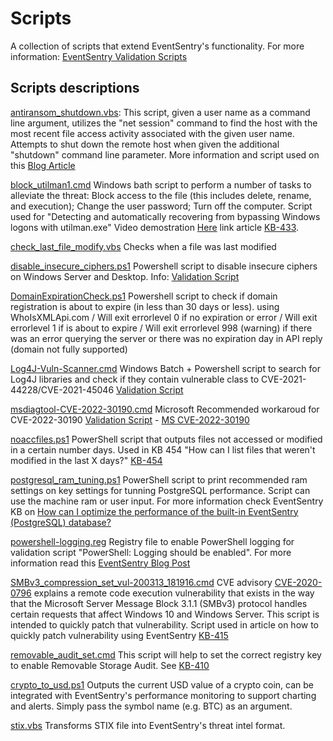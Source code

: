 # Scripts
A collection of scripts that extend EventSentry's functionality. For more information: [EventSentry Validation Scripts](https://www.eventsentry.com/validationscripts)


## Scripts descriptions
[antiransom_shutdown.vbs](antiransom_shutdown.vbs): This script, given a user name as a command line argument,  utilizes the "net session" command to find the host with the most recent file access activity associated with the given user name.
Attempts to shut down the remote host when given the additional "shutdown" command line parameter. More information and script used on this [Blog Article](https://www.eventsentry.com/blog/2016/09/defeating-ransomware-with-eventsentry-remediation.html)

[block_utilman1.cmd](block_utilman1.cmd)  Windows bath script to perform a number of tasks to alleviate the threat: Block access to the file (this includes delete, rename, and execution); Change the user password; Turn off the computer. Script used for "Detecting and automatically recovering from bypassing Windows logons with utilman.exe" Video demostration [Here](https://www.eventsentry.com/videos/Final.mp4) link article [KB-433](https://www.eventsentry.com/kb/433).

[check_last_file_modify.vbs](check_last_file_modify.vbs) Checks when a file was last modified

[disable_insecure_ciphers.ps1](disable_insecure_ciphers.ps1) Powershell script to disable insecure ciphers on Windows Server and Desktop. Info: [Validation Script](https://www.eventsentry.com/validationscripts/guid/78fcd8a8-18af-49f4-8a64-bccb901e5557)

[DomainExpirationCheck.ps1](DomainExpirationCheck.ps1) Powershell script to check if domain registration is about to expire (in less than 30 days or less). using WhoIsXMLApi.com / Will exit errorlevel 0 if no expiration or error / Will exit errorlevel 1 if is about to expire / Will exit errorlevel 998 (warning) if there was an error querying the server or there was no expiration day in API reply (domain not fully supported)

[Log4J-Vuln-Scanner.cmd](Log4J-Vuln-Scanner.cmd) Windows Batch + Powershell script to search for Log4J libraries and check if they contain vulnerable class to CVE-2021-44228/CVE-2021-45046 [Validation Script](https://www.eventsentry.com/validationscripts/guid/a01ac7ca-b4f4-44e2-badd-dd7eb11e765d)

[msdiagtool-CVE-2022-30190.cmd](msdiagtool-CVE-2022-30190.cmd) Microsoft Recommended workaroud for CVE-2022-30190 [Validation Script](https://www.eventsentry.com/validationscripts/guid/6644dbf9-c673-4ab9-8c1d-6781bac0659d) - [MS CVE-2022-30190](https://msrc-blog.microsoft.com/2022/05/30/guidance-for-cve-2022-30190-microsoft-support-diagnostic-tool-vulnerability/)

[noaccfiles.ps1](noaccfiles.ps1) PowerShell script that outputs files not accessed or modified in a certain number days. Used in KB 454 "How can I list files that weren't modified in the last X days?" [KB-454](https://www.eventsentry.com/kb/454)

[postgresql_ram_tuning.ps1](postgresql_ram_tuning.ps1) PowerShell script to print recommended ram settings on key settings for tunning PostgreSQL performance. Script can use the machine ram or user input. For more information check EventSentry KB on [How can I optimize the performance of the built-in EventSentry (PostgreSQL) database?](https://www.eventsentry.com/kb/232-how-can-i-optimize-the-performance-of-the-built-in-eventsentry-postgresql-database)

[powershell-logging.reg](powershell-logging.reg) Registry file to enable PowerShell logging for validation script "PowerShell: Logging should be enabled". For more information read this [EventSentry Blog Post](https://www.eventsentry.com/blog/2018/01/powershell-p0wrh11-securing-powershell.html#:%7E:text=Enabling%20Logging)

[SMBv3_compression_set_vul-200313_181916.cmd](SMBv3_compression_set_vul-200313_181916.cmd) CVE advisory [CVE-2020-0796](https://cve.mitre.org/cgi-bin/cvename.cgi?name=CVE-2020-0796) explains a remote code execution vulnerability that exists in the way that the Microsoft Server Message Block 3.1.1 (SMBv3) protocol handles certain requests that affect Windows 10 and Windows Server. This script is intended to quickly patch that vulnerability. Script used in article on how to quickly patch vulnerability using EventSentry [KB-415](https://www.eventsentry.com/kb/415)

[removable_audit_set.cmd](removable_audit_set.cmd) This script will help to set the correct registry key to enable Removable Storage Audit. See [KB-410](https://www.eventsentry.com/kb/410)

[crypto_to_usd.ps1](crypto_to_usd.ps1) Outputs the current USD value of a crypto coin, can be integrated with EventSentry's performance monitoring to support charting and alerts. Simply pass the symbol name (e.g. BTC) as an argument.

[stix.vbs](stix.vbs) Transforms STIX file into EventSentry's threat intel format.


